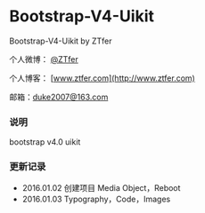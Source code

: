 # Bootstrap-V4-Uikit

Bootstrap-V4-Uikit by ZTfer

个人微博： [@ZTfer](http://weibo.com/wudu2012)

个人博客： [www.ztfer.com](http://www.ztfer.com)

邮箱：duke2007@163.com

### 说明

bootstrap v4.0 uikit

### 更新记录

- 2016.01.02 创建项目 Media Object，Reboot
- 2016.01.03 Typography，Code，Images